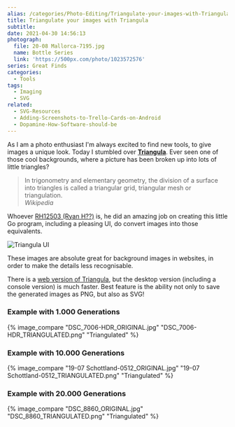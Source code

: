 ```yaml
---
alias: /categories/Photo-Editing/Triangulate-your-images-with-Triangula/index.html
title: Triangulate your images with Triangula
subtitle:
date: 2021-04-30 14:56:13
photograph:
  file: 20-08 Mallorca-7195.jpg
  name: Bottle Series
  link: 'https://500px.com/photo/1023572576'
series: Great Finds
categories:
  - Tools
tags:
  - Imaging
  - SVG
related:
  - SVG-Resources
  - Adding-Screenshots-to-Trello-Cards-on-Android
  - Dopamine-How-Software-should-be
---
```


As I am a photo enthusiast I'm always excited to find new tools, to give images a unique look. Today I stumbled over [**Triangula**](https://github.com/RH12503/triangula). Ever seen one of those cool backgrounds, where a picture has been broken up into lots of little triangles?

> In trigonometry and elementary geometry, the division of a surface into triangles is called a triangular grid, triangular mesh or triangulation.   
> *Wikipedia*

Whoever [RH12503 (Ryan H??)](https://github.com/RH12503) is, he did an amazing job on creating this little Go program, including a pleasing UI, do convert images into those equivalents.

<!-- more -->

![Triangula UI](triangula.gif)

These images are absolute great for background images in websites, in order to make the details less recognisable.

There is a [web version of Triangula](https://rh12503.github.io/triangula/), but the desktop version (including a console version) is much faster. Best feature is the ability not only to save the generated images as PNG, but also as SVG!

### Example with 1.000 Generations

{% image_compare
  "DSC_7006-HDR_ORIGINAL.jpg"
  "DSC_7006-HDR_TRIANGULATED.png"
  "Triangulated"
%}

### Example with 10.000 Generations

{% image_compare
  "19-07 Schottland-0512_ORIGINAL.jpg"
  "19-07 Schottland-0512_TRIANGULATED.png"
  "Triangulated"
%}

### Example with 20.000 Generations

{% image_compare
  "DSC_8860_ORIGINAL.jpg"
  "DSC_8860_TRIANGULATED.png"
  "Triangulated"
%}
